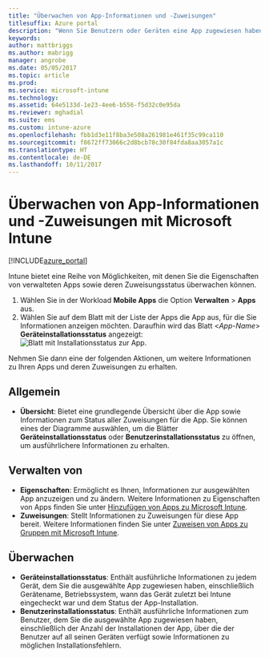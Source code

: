 ```yaml
---
title: "Überwachen von App-Informationen und -Zuweisungen"
titlesuffix: Azure portal
description: "Wenn Sie Benutzern oder Geräten eine App zugewiesen haben, können Sie mithilfe dieser Informationen den Status der App überwachen.\""
keywords: 
author: mattbriggs
ms.author: mabrigg
manager: angrobe
ms.date: 05/05/2017
ms.topic: article
ms.prod: 
ms.service: microsoft-intune
ms.technology: 
ms.assetid: 64e5133d-1e23-4ee6-b556-f5d32c0e95da
ms.reviewer: mghadial
ms.suite: ems
ms.custom: intune-azure
ms.openlocfilehash: fbb1d3e11f8ba3e508a261981e461f35c99ca110
ms.sourcegitcommit: f8672ff73066c2d8bcb78c30f84fda8aa3057a1c
ms.translationtype: HT
ms.contentlocale: de-DE
ms.lasthandoff: 10/11/2017
---
```

# <a name="how-to-monitor-app-information-and-assignments-with-microsoft-intune"></a>Überwachen von App-Informationen und -Zuweisungen mit Microsoft Intune

[!INCLUDE[azure_portal](./includes/azure_portal.md)]

Intune bietet eine Reihe von Möglichkeiten, mit denen Sie die Eigenschaften von verwalteten Apps sowie deren Zuweisungsstatus überwachen können.

1. Wählen Sie in der Workload **Mobile Apps** die Option **Verwalten** > **Apps** aus.
2. Wählen Sie auf dem Blatt mit der Liste der Apps die App aus, für die Sie Informationen anzeigen möchten. Daraufhin wird das Blatt <*App-Name*> **Geräteinstallationsstatus** angezeigt: ![Blatt mit Installationsstatus zur App](./media/monitor-apps.png).

Nehmen Sie dann eine der folgenden Aktionen, um weitere Informationen zu Ihren Apps und deren Zuweisungen zu erhalten.

## <a name="general"></a>Allgemein

- **Übersicht**: Bietet eine grundlegende Übersicht über die App sowie Informationen zum Status aller Zuweisungen für die App. Sie können eines der Diagramme auswählen, um die Blätter **Geräteinstallationsstatus** oder **Benutzerinstallationsstatus** zu öffnen, um ausführlichere Informationen zu erhalten.

## <a name="manage"></a>Verwalten von

- **Eigenschaften**: Ermöglicht es Ihnen, Informationen zur ausgewählten App anzuzeigen und zu ändern. Weitere Informationen zu Eigenschaften von Apps finden Sie unter [Hinzufügen von Apps zu Microsoft Intune](apps-add.md).
- **Zuweisungen**: Stellt Informationen zu Zuweisungen für diese App bereit. Weitere Informationen finden Sie unter [Zuweisen von Apps zu Gruppen mit Microsoft Intune](apps-deploy.md).

## <a name="monitor"></a>Überwachen

- **Geräteinstallationsstatus**: Enthält ausführliche Informationen zu jedem Gerät, dem Sie die ausgewählte App zugewiesen haben, einschließlich Gerätename, Betriebssystem, wann das Gerät zuletzt bei Intune eingecheckt war und dem Status der App-Installation.
- **Benutzerinstallationsstatus**: Enthält ausführliche Informationen zum Benutzer, dem Sie die ausgewählte App zugewiesen haben, einschließlich der Anzahl der Installationen der App, über die der Benutzer auf all seinen Geräten verfügt sowie Informationen zu möglichen Installationsfehlern.